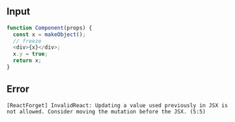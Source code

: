 
## Input

```javascript
function Component(props) {
  const x = makeObject();
  // freeze
  <div>{x}</div>;
  x.y = true;
  return x;
}

```


## Error

```
[ReactForget] InvalidReact: Updating a value used previously in JSX is not allowed. Consider moving the mutation before the JSX. (5:5)
```
          
      
